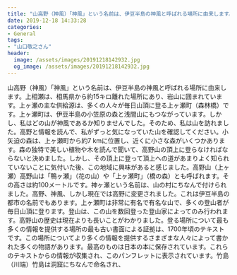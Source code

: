 ```yaml
---
title: "山高野（神風）「神風」という名前は、伊豆半島の神風と呼ばれる場所に由来します。"
date: 2019-12-18 14:33:28
categories:
- General
tags:
- "山口敬之さん"
header:
  image: /assets/images/20191218142932.jpg
  og_image: /assets/images/20191218142932.jpg
---
```


山高野（神風）「神風」という名前は、伊豆半島の神風と呼ばれる場所に由来します。上相瀬は、相馬県から約15キロ離れた場所にあり、岩山に囲まれています。上ヶ瀬の主な供給源は、多くの人々が毎日山頂に登る上ヶ瀬町（森林橋）です。上ヶ瀬町は、伊豆半島の小笠原の森と浅間山にもつながっています。しかし、私はどの山が神風であるか知りませんでした。そのため、私は山を訪れました。高野と情報を読んで、私がずっと気になっていた山を確認してください。小矢迫の森は、上ヶ瀬町から約7 kmに位置し、近くに小さな森がいくつかあります。森の独特で美しい植物や木を読んで聞いて、高野山の頂上に登らなければならないと決めました。しかし、その頂上に登って頂上への道があまりよく知られていないことに気付いた後、この地域に興味があると感じました。高野山（上ヶ瀬）‬高野山は「鴨ヶ瀬」（花の山）や「上ヶ瀬町」（橋の森）とも呼ばれます。その高さは約100メートルです。神ヶ瀬という名前は、山の村にちなんで付けられました。高野、神風、しかし現在では高野に変更されました。これは伊豆半島の都市の名前でもあります。上ヶ瀬町は非常に有名で有名な山で、多くの登山者が毎日山頂に登ります。登山は、この山を数回登った登山家によってのみ行われます。高野山の歴史は現在よりも長いことがわかりました。登る場所について最も多くの情報を提供する場所の最も古い書面による証拠は、1700年頃のテキストです。この場所についてより多くの情報を提供するさまざまな人々によって書かれた多くの物語があります。最高のものは日本の本に保存されています。これらのテキストからの情報が収集され、このパンフレットに表示されています。竹島（川端）竹島は洞窟にちなんで命名され、
